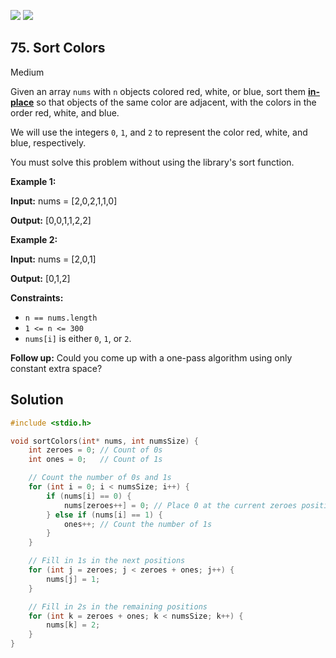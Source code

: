 [![](https://img.shields.io/github/stars/LeetCode-in-C/LeetCode-in-C?label=Stars&style=flat-square)](https://github.com/LeetCode-in-C/LeetCode-in-C)
[![](https://img.shields.io/github/forks/LeetCode-in-C/LeetCode-in-C?label=Fork%20me%20on%20GitHub%20&style=flat-square)](https://github.com/LeetCode-in-C/LeetCode-in-C/fork)

## 75\. Sort Colors

Medium

Given an array `nums` with `n` objects colored red, white, or blue, sort them **[in-place](https://en.wikipedia.org/wiki/In-place_algorithm)** so that objects of the same color are adjacent, with the colors in the order red, white, and blue.

We will use the integers `0`, `1`, and `2` to represent the color red, white, and blue, respectively.

You must solve this problem without using the library's sort function.

**Example 1:**

**Input:** nums = [2,0,2,1,1,0]

**Output:** [0,0,1,1,2,2]

**Example 2:**

**Input:** nums = [2,0,1]

**Output:** [0,1,2]

**Constraints:**

*   `n == nums.length`
*   `1 <= n <= 300`
*   `nums[i]` is either `0`, `1`, or `2`.

**Follow up:** Could you come up with a one-pass algorithm using only constant extra space?

## Solution

```c
#include <stdio.h>

void sortColors(int* nums, int numsSize) {
    int zeroes = 0; // Count of 0s
    int ones = 0;   // Count of 1s

    // Count the number of 0s and 1s
    for (int i = 0; i < numsSize; i++) {
        if (nums[i] == 0) {
            nums[zeroes++] = 0; // Place 0 at the current zeroes position
        } else if (nums[i] == 1) {
            ones++; // Count the number of 1s
        }
    }

    // Fill in 1s in the next positions
    for (int j = zeroes; j < zeroes + ones; j++) {
        nums[j] = 1;
    }

    // Fill in 2s in the remaining positions
    for (int k = zeroes + ones; k < numsSize; k++) {
        nums[k] = 2;
    }
}
```